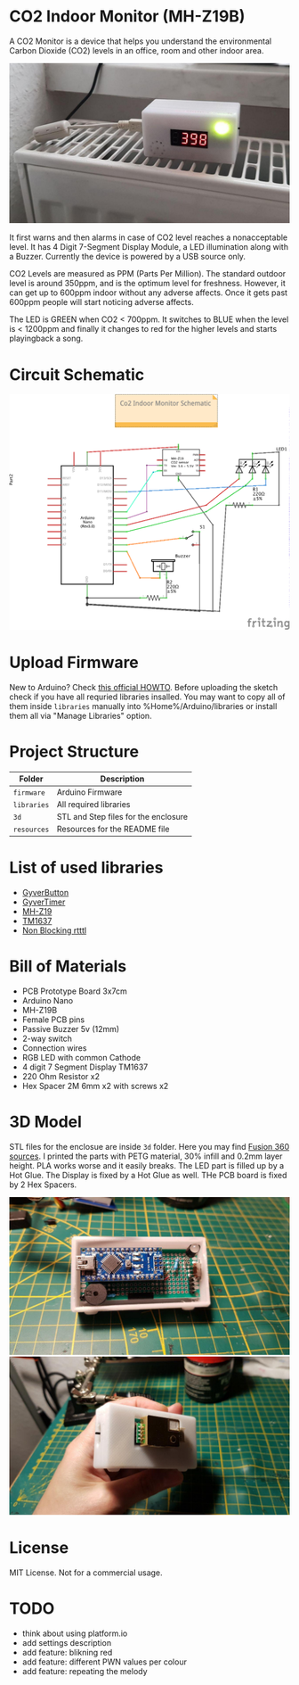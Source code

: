 # CO2 Indoor Monitor (MH-Z19B)
A CO2 Monitor is a device that helps you understand the environmental Carbon Dioxide (CO2) levels in an office, room and  other indoor area.  

![PROJECT_PHOTO](https://github.com/edorosh/co2-indoor-monitor/blob/master/resources/front.jpg)

It first warns and then alarms in case of CO2 level reaches a nonacceptable level. It has 4 Digit 7-Segment Display Module, a LED illumination along with a Buzzer. Currently the device is powered by a USB source only.  

CO2 Levels are measured as PPM (Parts Per Million). The standard outdoor level is around 350ppm, and is the optimum level for freshness. However, it can get up to 600ppm indoor without any adverse affects. Once it gets past 600ppm people will start noticing adverse affects.

The LED is GREEN when CO2  < 700ppm. It switches to BLUE when the level is < 1200ppm and finally it changes to red for the higher levels and starts playingback a song.

# Circuit Schematic
![CIRCUIT_PHOTO](https://github.com/edorosh/co2-indoor-monitor/blob/master/resources/circuit.png)

# Upload Firmware
New to Arduino? Check [this official HOWTO](https://www.arduino.cc/en/main/howto). Before uploading the sketch check if you have all requried libraries insalled. You may want to copy all of them inside `libraries` manually into %Home%/Arduino/libraries or install them all via "Manage Libraries" option.

# Project Structure

| Folder      | Description                          |
| ----------  | ------------------------------------ |
| `firmware`  | Arduino Firmware                     |
| `libraries` | All required libraries               |
| `3d`        | STL and Step files for the enclosure |
| `resources` | Resources for the README file        |  

# List of used libraries
* [GyverButton](https://github.com/AlexGyver/GyverLibs/tree/master/GyverButton)
* [GyverTimer](https://github.com/AlexGyver/GyverLibs/tree/master/GyverTimer)
* [MH-Z19](https://github.com/WifWaf/MH-Z19)
* [TM1637](https://github.com/avishorp/TM1637)
* [Non Blocking rtttl](https://github.com/cefn/non-blocking-rtttl-arduino)

# Bill of Materials
* PCB Prototype Board 3x7cm
* Arduino Nano
* MH-Z19B
* Female PCB pins
* Passive Buzzer 5v (12mm)
* 2-way switch
* Connection wires
* RGB LED with common Cathode
* 4 digit 7 Segment Display TM1637
* 220 Ohm Resistor x2
* Hex Spacer 2M 6mm x2 with screws x2

# 3D Model
STL files for the enclosue are inside `3d` folder. Here you may find [Fusion 360 sources](https://a360.co/3mZy4vN).
I printed the parts with PETG material, 30% infill and 0.2mm layer height. PLA works worse and it easily breaks. The LED part is filled up by a Hot Glue.  The Display is fixed by a Hot Glue as well. THe PCB board is fixed by 2 Hex Spacers.

![INSIDE_PHOTO](https://github.com/edorosh/co2-indoor-monitor/blob/master/resources/inside.jpg)
![BACK_PHOTO](https://github.com/edorosh/co2-indoor-monitor/blob/master/resources/back.jpg)

# License
MIT License. Not for a commercial usage.

# TODO
* think about using platform.io
* add settings description
* add feature: blikning red
* add feature: different PWN values per colour
* add feature: repeating the melody
